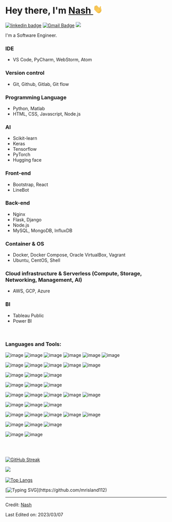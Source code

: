 <!-- ### Hi there 👋 -->

<!--
**mrisland112/mrisland112** is a ✨ _special_ ✨ repository because its `README.md` (this file) appears on your GitHub profile.

Here are some ideas to get you started:

- 🔭 I’m currently working on ...
- 🌱 I’m currently learning ...
- 👯 I’m looking to collaborate on ...
- 🤔 I’m looking for help with ...
- 💬 Ask me about ...
- 📫 How to reach me: ...
- 😄 Pronouns: ...
- ⚡ Fun fact: ...
-->

<h1>Hey there, I'm <a  href="https://github.com/mrisland112">Nash </a> <img  src="https://raw.githubusercontent.com/ABSphreak/ABSphreak/master/gifs/Hi.gif" width="30px"></h1>

[![linkedin badge](https://img.shields.io/badge/Nash-30302f?style=flat&logo=linkedin)](https://www.linkedin.com/)
[![Gmail Badge](https://img.shields.io/badge/nash.ncku@gmail.com-30302f?style=flat&logo=Gmail&logoColor=red)](mailto:nash.ncku@gmail.com)
<img src="https://komarev.com/ghpvc/?username=mrisland11&style=plastic" />

I'm a Software Engineer. <br>
<!-- <img align='right' src="http://cdn.lowgif.com/small/9cb12f51dffbaaa6-character-typing-by-vincent-mokuenko-dribbble.gif" width="250" height="210"> -->

### IDE
- VS Code, PyCharm, WebStorm, Atom


### Version control
- Git, Github, Gitlab, Git flow

### Programming Language
- Python, Matlab
- HTML, CSS, Javascript, Node.js

### AI
- Scikit-learn
- Keras
- Tensorflow
- PyTorch
- Hugging face

### Front-end
- Bootstrap, React
- LineBot

### Back-end
- Nginx
- Flask, Django
- Node.js
- MySQL, MongoDB, InfluxDB

### Container & OS
- Docker, Docker Compose, Oracle VirtualBox, Vagrant
- Ubuntu, CentOS, Shell

### Cloud infrastructure & Serverless (Compute, Storage, Networking, Management, AI)
- AWS, GCP, Azure

### BI
- Tableau Public
- Power BI

<br>

<h3 align="left">Languages and Tools:</h3>
<p align="left"> 
<!--   <img src="https://img.icons8.com/color/48/4a90e2/c-programming.png"/>
  <img src="https://img.icons8.com/color/48/4a90e2/c-plus-plus-logo.png"/> -->
  
![image](https://github.com/mrisland112/intro/assets/28065019/1e1ce9ec-5f8b-4080-9c84-6e5df91094d2)
![image](https://github.com/mrisland112/intro/assets/28065019/39458a82-5234-4597-b975-2206986f14ca)
![image](https://github.com/mrisland112/intro/assets/28065019/4574edf4-c2a4-48a7-9182-379036b56069)
![image](https://github.com/mrisland112/intro/assets/28065019/503f6626-059d-409e-83a9-54b7925c0809)
![image](https://github.com/mrisland112/intro/assets/28065019/2ffd65bd-ffcd-46bc-be59-37518c309c44)
![image](https://github.com/mrisland112/intro/assets/28065019/8e923ee3-8d33-4edc-9675-c3b5bb34f9d6)



![image](https://github.com/mrisland112/intro/assets/28065019/c119d655-1e8c-4fca-a083-28c849612940)
![image](https://github.com/mrisland112/intro/assets/28065019/a437dfde-31f6-4196-a1fa-14feec7541da)
![image](https://github.com/mrisland112/intro/assets/28065019/e0218f84-9acc-4192-942a-6be47504ad93)
![image](https://github.com/mrisland112/intro/assets/28065019/9057c192-3250-4938-9411-a380523a9670)
![image](https://github.com/mrisland112/intro/assets/28065019/02d5bc7c-2658-4254-8e7c-692b1d186718)

![image](https://github.com/mrisland112/intro/assets/28065019/0db3522e-b273-439a-b25e-8812c1981493)
![image](https://github.com/mrisland112/intro/assets/28065019/2cc1f903-d462-4293-866b-a223f9e06a7b)
![image](https://github.com/mrisland112/intro/assets/28065019/f5bc174c-b1a3-439c-8599-a3b8f62a7aaf)

![image](https://github.com/mrisland112/intro/assets/28065019/1c320805-89fa-487b-abbc-0d7ccb49bd85)
![image](https://github.com/mrisland112/intro/assets/28065019/b906d03b-f329-4faf-815b-daad9211396d)
![image](https://github.com/mrisland112/intro/assets/28065019/6cbe2dff-9ea9-4ee8-9c06-f50c1f6c5728)

![image](https://github.com/mrisland112/intro/assets/28065019/6cd0aa71-12b1-42a8-b8e7-93b994f2a67a)
![image](https://github.com/mrisland112/intro/assets/28065019/ad963661-20ee-4262-bf48-9e072170afe4)
![image](https://github.com/mrisland112/intro/assets/28065019/df2b1b2b-cdbd-4ce9-8b6c-afd38fe51393)
![image](https://github.com/mrisland112/intro/assets/28065019/58522c5c-7f1b-43df-8559-b03d4ebd70dd)
![image](https://github.com/mrisland112/intro/assets/28065019/81fa8cf1-8315-400e-85d1-c9bf4ae09c0b)

![image](https://github.com/mrisland112/intro/assets/28065019/7a54f082-92dd-4efe-8a97-b12e4c5096c9)
![image](https://github.com/mrisland112/intro/assets/28065019/7ba572b8-db52-4710-9b5c-ee65f73e3906)
![image](https://github.com/mrisland112/intro/assets/28065019/16e4f4af-a4a5-4d5a-a1c9-854e5d32779e)

![image](https://github.com/mrisland112/intro/assets/28065019/b8899826-ba08-42d4-a550-8c0fc5c4c2eb)
![image](https://github.com/mrisland112/intro/assets/28065019/86e0db1a-8650-4772-adac-62b6f153e1d3)
![image](https://github.com/mrisland112/intro/assets/28065019/cb900e36-5dab-49e0-8b8d-29d0e6964823)
![image](https://github.com/mrisland112/intro/assets/28065019/70bc0f9a-e871-4acf-b2e0-ebd227277959)
![image](https://github.com/mrisland112/intro/assets/28065019/9e7feb4c-15ee-4dec-8c50-168433987d3a)

![image](https://github.com/mrisland112/intro/assets/28065019/44eddc5a-1428-435c-9416-10b486d4786a)
![image](https://github.com/mrisland112/intro/assets/28065019/64c70169-80c2-4b9e-9558-e2ae4a92d456)
![image](https://github.com/mrisland112/intro/assets/28065019/d049786a-7882-419d-aa30-9a9fcdadf5ca)

![image](https://github.com/mrisland112/intro/assets/28065019/4358f94e-21bb-46c5-a362-d76c881736ff)
![image](https://github.com/mrisland112/intro/assets/28065019/1740f5a5-eb5a-4818-bd4b-6c83be489b94)
</p>

<br>
<br>

[![GitHub Streak](https://github-readme-streak-stats.herokuapp.com?user=mrisland112&theme=dark&date_format=M%20j%5B%2C%20Y%5D)](https://git.io/streak-stats)

<img src = "https://github-readme-stats.vercel.app/api?username=mrisland112&show_icons=true&theme=dark" width = 500>

[![Top Langs](https://github-readme-stats.vercel.app/api/top-langs/?username=mrisland112&theme=dark&layout=compact&langs_count=8)](https://github.com/mrisland112)

[![Typing SVG](https://readme-typing-svg.herokuapp.com/?lines=Thanks+For+Visiting!!&center=true&color="FF0000")](https://github.com/mrisland112)

---

Credit: [Nash](https://github.com/mrisland112)

Last Edited on: 2023/03/07
